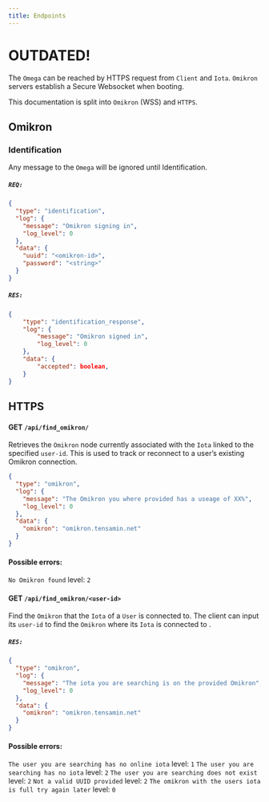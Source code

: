 ```yaml
---
title: Endpoints
---
```


# OUTDATED!

The `Omega` can be reached by HTTPS request from `Client` and `Iota`.
`Omikron` servers establish a Secure Websocket when booting.

This documentation is split into `Omikron` (WSS) and `HTTPS`.

## Omikron

### Identification

Any message to the `Omega` will be ignored until Identification.

##### `REQ:`

```json
{
  "type": "identification",
  "log": {
    "message": "Omikron signing in",
    "log_level": 0
  },
  "data": {
    "uuid": "<omikron-id>",
    "password": "<string>"
  }
}
```

##### `RES:`

```json
{
	"type": "identification_response",
	"log": {
	    "message": "Omikron signed in",
	    "log_level": 0
	},
	"data": {
	    "accepted": boolean,
	}
}
```

## HTTPS

#### GET `/api/find_omikron/`

Retrieves the `Omikron` node currently associated with the `Iota` linked to the specified `user-id`. This is used to track or reconnect to a user’s existing Omikron connection.

```json
{
  "type": "omikron",
  "log": {
    "message": "The Omikron you where provided has a useage of XX%",
    "log_level": 0
  },
  "data": {
    "omikron": "omikron.tensamin.net"
  }
}
```

#### Possible errors:

`No Omikron found` level: `2`

#### GET `/api/find_omikron/<user-id>`

Find the `Omikron` that the `Iota` of a `User` is connected to.
The client can input its `user-id` to find the `Omikron` where its `Iota` is connected to .

##### `RES:`

```json
{
  "type": "omikron",
  "log": {
    "message": "The iota you are searching is on the provided Omikron",
    "log_level": 0
  },
  "data": {
    "omikron": "omikron.tensamin.net"
  }
}
```

#### Possible errors:

`The user you are searching has no online iota` level: `1`
`The user you are searching has no iota` level: `2`
`The user you are searching does not exist` level: `2`
`Not a valid UUID provided` level: `2`
`The omikron with the users iota is full try again later` level: `0`

